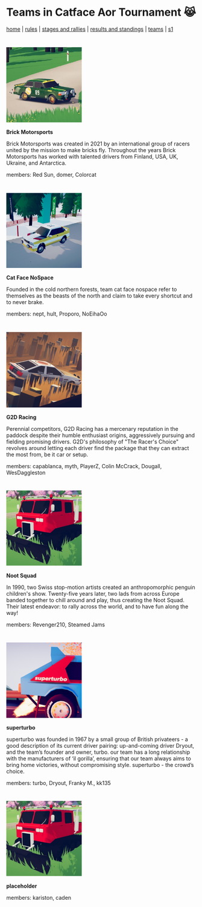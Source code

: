 # Teams in Catface Aor Tournament 😹

[home](index.md) | [rules](rules.md) | [stages and rallies](stages.md) | [results and standings](results.md) | [teams](teams.md) | [s1](s1/s1_index.md)

#

<img src="https://raw.githubusercontent.com/xlsrln/cat/main/images/teams/brick.png" alt="drawing" style="height:200px"/>

**Brick Motorsports**

Brick Motorsports was created in 2021 by an international group of racers united by the mission to make bricks fly.  Throughout the years Brick Motorsports has worked with talented drivers from Finland, USA, UK, Ukraine, and Antarctica.

members: Red Sun, domer, Colorcat

#

<img src="https://raw.githubusercontent.com/xlsrln/cat/main/images/teams/catface.png" alt="drawing" style="height:200px"/>

**Cat Face NoSpace**

Founded in the cold northern forests, team cat face nospace refer to themselves as the beasts of the north and claim to take every shortcut and to never brake.

members: nept, hult, Proporo, NoEihaOo

#

<img src="https://raw.githubusercontent.com/xlsrln/cat/main/images/teams/g2d.png" alt="drawing" style="height:200px"/>

**G2D Racing**

Perennial competitors, G2D Racing has a mercenary reputation in the paddock despite their humble enthusiast origins, aggressively pursuing and fielding promising drivers. G2D's philosophy of "The Racer's Choice" revolves around letting each driver find the package that they can extract the most from, be it car or setup.


members: capablanca, myth, PlayerZ, Colin McCrack, Dougall, WesDaggleston

#

<img src="https://raw.githubusercontent.com/xlsrln/cat/main/images/teams/noot.png" alt="drawing" style="height:200px"/>

**Noot Squad**

In 1990, two Swiss stop-motion artists created an anthropomorphic penguin children's show. Twenty-five years later, two lads from across Europe banded together to chill around and play, thus creating the Noot Squad. Their latest endeavor: to rally across the world, and to have fun along the way!

members: Revenger210, Steamed Jams

#

<img src="https://raw.githubusercontent.com/xlsrln/cat/main/images/teams/superturbo.png" alt="drawing" style="height:200px"/>

**superturbo**

superturbo was founded in 1967 by a small group of British privateers - a good description of its current driver pairing: up-and-coming driver Dryout, and the team’s founder and owner, turbo. our team has a long relationship with the manufacturers of ‘il gorilla’, ensuring that our team always aims to bring home victories, without compromising style. superturbo - the crowd’s choice.

members: turbo, Dryout, Franky M., kk135

#

<img src="https://raw.githubusercontent.com/xlsrln/cat/main/images/teams/noot.png" alt="drawing" style="height:200px"/>

**placeholder**

<placeholder for placeholder>

members: kariston, caden

